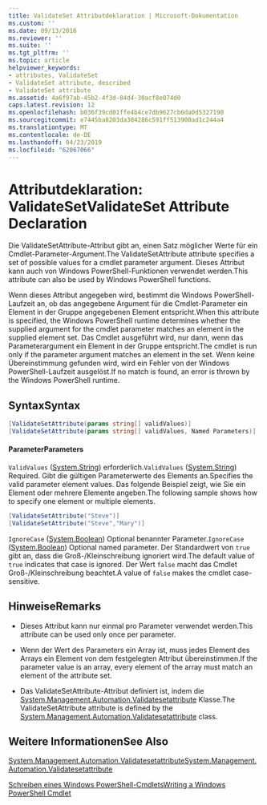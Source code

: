 ```yaml
---
title: ValidateSet Attributdeklaration | Microsoft-Dokumentation
ms.custom: ''
ms.date: 09/13/2016
ms.reviewer: ''
ms.suite: ''
ms.tgt_pltfrm: ''
ms.topic: article
helpviewer_keywords:
- attributes, ValidateSet
- ValidateSet attribute, described
- ValidateSet attribute
ms.assetid: 4a6f97ab-45b2-4f3d-84d4-30acf8e074d0
caps.latest.revision: 12
ms.openlocfilehash: b036f39cd01ffe4b4ce7db9627cb6da0d5327190
ms.sourcegitcommit: e7445ba8203da304286c591ff513900ad1c244a4
ms.translationtype: MT
ms.contentlocale: de-DE
ms.lasthandoff: 04/23/2019
ms.locfileid: "62067066"
---
```

# <a name="validateset-attribute-declaration"></a><span data-ttu-id="e8abb-102">Attributdeklaration: ValidateSet</span><span class="sxs-lookup"><span data-stu-id="e8abb-102">ValidateSet Attribute Declaration</span></span>

<span data-ttu-id="e8abb-103">Die ValidateSetAttribute-Attribut gibt an, einen Satz möglicher Werte für ein Cmdlet-Parameter-Argument.</span><span class="sxs-lookup"><span data-stu-id="e8abb-103">The ValidateSetAttribute attribute specifies a set of possible values for a cmdlet parameter argument.</span></span> <span data-ttu-id="e8abb-104">Dieses Attribut kann auch von Windows PowerShell-Funktionen verwendet werden.</span><span class="sxs-lookup"><span data-stu-id="e8abb-104">This attribute can also be used by Windows PowerShell functions.</span></span>

<span data-ttu-id="e8abb-105">Wenn dieses Attribut angegeben wird, bestimmt die Windows PowerShell-Laufzeit an, ob das angegebene Argument für die Cmdlet-Parameter ein Element in der Gruppe angegebenen Element entspricht.</span><span class="sxs-lookup"><span data-stu-id="e8abb-105">When this attribute is specified, the Windows PowerShell runtime determines whether the supplied argument for the cmdlet parameter matches an element in the supplied element set.</span></span> <span data-ttu-id="e8abb-106">Das Cmdlet ausgeführt wird, nur dann, wenn das Parameterargument ein Element in der Gruppe entspricht.</span><span class="sxs-lookup"><span data-stu-id="e8abb-106">The cmdlet is run only if the parameter argument matches an element in the set.</span></span> <span data-ttu-id="e8abb-107">Wenn keine Übereinstimmung gefunden wird, wird ein Fehler von der Windows PowerShell-Laufzeit ausgelöst.</span><span class="sxs-lookup"><span data-stu-id="e8abb-107">If no match is found, an error is thrown by the Windows PowerShell runtime.</span></span>

## <a name="syntax"></a><span data-ttu-id="e8abb-108">Syntax</span><span class="sxs-lookup"><span data-stu-id="e8abb-108">Syntax</span></span>

```csharp
[ValidateSetAttribute(params string[] validValues)]
[ValidateSetAttribute(params string[] validValues, Named Parameters)]
```

#### <a name="parameters"></a><span data-ttu-id="e8abb-109">Parameter</span><span class="sxs-lookup"><span data-stu-id="e8abb-109">Parameters</span></span>

<span data-ttu-id="e8abb-110">`ValidValues` ([System.String](/dotnet/api/System.String)) erforderlich.</span><span class="sxs-lookup"><span data-stu-id="e8abb-110">`ValidValues` ([System.String](/dotnet/api/System.String)) Required.</span></span> <span data-ttu-id="e8abb-111">Gibt die gültigen Parameterwerte des Elements an.</span><span class="sxs-lookup"><span data-stu-id="e8abb-111">Specifies the valid parameter element values.</span></span> <span data-ttu-id="e8abb-112">Das folgende Beispiel zeigt, wie Sie ein Element oder mehrere Elemente angeben.</span><span class="sxs-lookup"><span data-stu-id="e8abb-112">The following sample shows how to specify one element or multiple elements.</span></span>

```csharp
[ValidateSetAttribute("Steve")]
[ValidateSetAttribute("Steve","Mary")]
```

<span data-ttu-id="e8abb-113">`IgnoreCase` ([System.Boolean](/dotnet/api/System.Boolean)) Optional benannter Parameter.</span><span class="sxs-lookup"><span data-stu-id="e8abb-113">`IgnoreCase` ([System.Boolean](/dotnet/api/System.Boolean)) Optional named parameter.</span></span> <span data-ttu-id="e8abb-114">Der Standardwert von `true` gibt an, dass die Groß-/Kleinschreibung ignoriert wird.</span><span class="sxs-lookup"><span data-stu-id="e8abb-114">The default value of `true` indicates that case is ignored.</span></span> <span data-ttu-id="e8abb-115">Der Wert `false` macht das Cmdlet Groß-/Kleinschreibung beachtet.</span><span class="sxs-lookup"><span data-stu-id="e8abb-115">A value of `false` makes the cmdlet case-sensitive.</span></span>

## <a name="remarks"></a><span data-ttu-id="e8abb-116">Hinweise</span><span class="sxs-lookup"><span data-stu-id="e8abb-116">Remarks</span></span>

- <span data-ttu-id="e8abb-117">Dieses Attribut kann nur einmal pro Parameter verwendet werden.</span><span class="sxs-lookup"><span data-stu-id="e8abb-117">This attribute can be used only once per parameter.</span></span>

- <span data-ttu-id="e8abb-118">Wenn der Wert des Parameters ein Array ist, muss jedes Element des Arrays ein Element von dem festgelegten Attribut übereinstimmen.</span><span class="sxs-lookup"><span data-stu-id="e8abb-118">If the parameter value is an array, every element of the array must match an element of the attribute set.</span></span>

- <span data-ttu-id="e8abb-119">Das ValidateSetAttribute-Attribut definiert ist, indem die [System.Management.Automation.Validatesetattribute](/dotnet/api/System.Management.Automation.ValidateSetAttribute) Klasse.</span><span class="sxs-lookup"><span data-stu-id="e8abb-119">The ValidateSetAttribute attribute is defined by the [System.Management.Automation.Validatesetattribute](/dotnet/api/System.Management.Automation.ValidateSetAttribute) class.</span></span>

## <a name="see-also"></a><span data-ttu-id="e8abb-120">Weitere Informationen</span><span class="sxs-lookup"><span data-stu-id="e8abb-120">See Also</span></span>

[<span data-ttu-id="e8abb-121">System.Management.Automation.Validatesetattribute</span><span class="sxs-lookup"><span data-stu-id="e8abb-121">System.Management.Automation.Validatesetattribute</span></span>](/dotnet/api/System.Management.Automation.ValidateSetAttribute)

[<span data-ttu-id="e8abb-122">Schreiben eines Windows PowerShell-Cmdlets</span><span class="sxs-lookup"><span data-stu-id="e8abb-122">Writing a Windows PowerShell Cmdlet</span></span>](./writing-a-windows-powershell-cmdlet.md)
